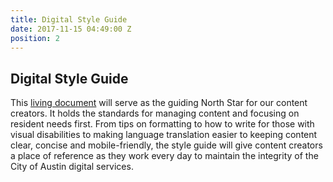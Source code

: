 ```yaml
---
title: Digital Style Guide
date: 2017-11-15 04:49:00 Z
position: 2
---
```


## Digital Style Guide

This [living document](https://cityofaustin.gitbook.io/digital-style-guide/) will serve as the guiding North Star for our content creators. It holds the standards for managing content and focusing on resident needs first. From tips on formatting to how to write for those with visual disabilities to making language translation easier to keeping content clear, concise and mobile-friendly, the style guide will give content creators a place of reference as they work every day to maintain the integrity of the City of Austin digital services. 
